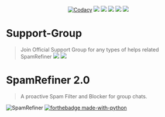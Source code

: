 <p align="center">
    <a href="https://app.codacy.com/manual/noonanon/SpamRefiner/dashboard"> <img src="https://img.shields.io/codacy/grade/4d58f2a402b54aed8a7d95f7add45a81?color=brightgreen&logo=codacy&logoColor=green&style=for-the-badge" alt="Codacy" /></a>
    <a href="https://github.com/noobanon/SpamRefiner"> <img src="https://img.shields.io/github/languages/code-size/noobanon/SpamRefiner?color=purple&style=for-the-badge" /></a>
    <a href="https://github.com/noobanon/SpamRefiner/commits/noobanon"> <img src="https://img.shields.io/github/last-commit/noobanon/SpamRefiner?color=red&style=for-the-badge" /></a>
    <a href="https://github.com/noonanon/SpamRefiner/issues"> <img src="https://img.shields.io/github/issues/noobanon/SpamRefiner?color=yellow&style=for-the-badge" /></a>
    <a href="https://github.com/noobanon/SpamRefiner/network/members"> <img src="https://img.shields.io/github/forks/noobanon/Spamrefiner?color=green&style=for-the-badge" /></a>  
    <a href="https://pypi.org/project/Telethon/"> <img src="https://img.shields.io/pypi/v/telethon?color=yellow&label=telethon&logo=python&logoColor=green&style=for-the-badge" /></a>
           
</p>

# Support-Group
> Join Official Support Group for any types of helps related SpamRefiner
<a href="https://t.me/TheBotSupport"><img src="https://img.shields.io/badge/Join-Telegram%20Channel-red.svg?logo=Telegram"></a>
<a href="https://t.me/TheBotSupports"><img src="https://img.shields.io/badge/Join-Telegram%20Group-blue.svg?logo=telegram"></a>

# SpamRefiner 2.0
> A proactive Spam Filter and Blocker for group chats.

![SpamRefiner](https://github.com/noobanon/SpamRefiner/blob/main/SpamRefiner/nospam/helpers/SpamRefiner.gif)
[![forthebadge made-with-python](http://ForTheBadge.com/images/badges/made-with-python.svg)](https://www.python.org/)


